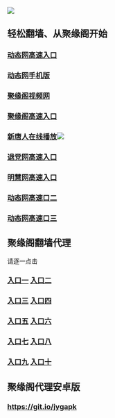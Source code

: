 
![](https://raw.githubusercontent.com/hao369/a/master/j.jpg)



## 轻松翻墙、从聚缘阁开始



### [动态网高速入口](https://me1yafdgw9.execute-api.ap-northeast-2.amazonaws.com/j/?id=000002)


### [动态网手机版](https://me1yafdgw9.execute-api.ap-northeast-2.amazonaws.com/j/?id=1)

###  [聚缘阁视频网](https://dca4hqir96.execute-api.ap-southeast-1.amazonaws.com/tv2)

###  [聚缘阁高速入口](https://nnpsmlz7u8.execute-api.us-east-2.amazonaws.com/hao)

###  [新唐人在线播放](https://gda6wd4boi.execute-api.us-east-2.amazonaws.com/t)![](https://raw.githubusercontent.com/hao369/a/master/benzoutuijian.gif)

### [退党网高速入口](https://me1yafdgw9.execute-api.ap-northeast-2.amazonaws.com/j/?id=8)

### [明慧网高速入口](https://me1yafdgw9.execute-api.ap-northeast-2.amazonaws.com/j/?id=3)


###  [动态网高速口二](https://x.co/ddg)


###  [动态网高速口三](https://x.co/ddf)







## 聚缘阁翻墙代理 

请逐一点击

### **[入口一](https://s3.amazonaws.com/dtw/jyg.html)** **[入口二](https://s3.ap-northeast-2.amazonaws.com/haojyg/jyg.html)**

### **[入口三](https://s3-ap-southeast-1.amazonaws.com/jyg4/jyg.html)**  **[入口四](https://s3-ap-northeast-1.amazonaws.com/jyg9/jyg.html)**

### **[入口五](https://s3.ap-south-1.amazonaws.com/jyg5/jyg.html)**  **[入口六](https://s3-us-west-2.amazonaws.com/jyg7/jyg.html)**


###  **[入口七](https://s3-us-west-1.amazonaws.com/jyg6/jyg.html)**  **[入口八](https://s3-eu-west-1.amazonaws.com/jyg8/jyg.html)**


###  **[入口九](https://s3.eu-central-1.amazonaws.com/jyg3/jyg.html)**  **[入口十](https://s3-ap-southeast-2.amazonaws.com/jyg1/jyg.html)**

##  聚缘阁代理安卓版

### https://git.io/jygapk


